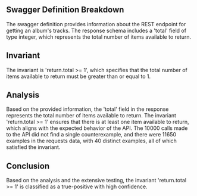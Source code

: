## Swagger Definition Breakdown
The swagger definition provides information about the REST endpoint for getting an album's tracks. The response schema includes a 'total' field of type integer, which represents the total number of items available to return.

## Invariant
The invariant is 'return.total >= 1', which specifies that the total number of items available to return must be greater than or equal to 1.

## Analysis
Based on the provided information, the 'total' field in the response represents the total number of items available to return. The invariant 'return.total >= 1' ensures that there is at least one item available to return, which aligns with the expected behavior of the API. The 10000 calls made to the API did not find a single counterexample, and there were 11650 examples in the requests data, with 40 distinct examples, all of which satisfied the invariant.

## Conclusion
Based on the analysis and the extensive testing, the invariant 'return.total >= 1' is classified as a true-positive with high confidence.
